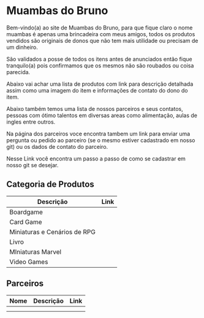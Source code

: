 # Muambas do Bruno

Bem-vindo(a) ao site de Muambas do Bruno, para que fique claro o nome muambas é apenas uma brincadeira com meus amigos, todos os produtos vendidos são originais de donos que não tem mais utilidade ou precisam de um dinheiro.

São validados a posse de todos os itens antes de anunciados então fique tranquilo(a) pois confirmamos que os mesmos não são roubados ou coisa parecida.

Abaixo vai achar uma lista de produtos com link para descrição detalhada assim como uma imagem do item e informações de contato do dono do item.

Abaixo também temos uma lista de nossos parceiros e seus contatos, pessoas com ótimo talentos em diversas areas como alimentação, aulas de ingles entre outros.

Na página dos parceiros voce encontra tambem um link para enviar uma pergunta ou pedido ao parceiro (se o mesmo estiver cadastrado em nosso git) ou os dados de contato do parceiro.

Nesse Link você encontra um passo a passo de como se cadastrar em nosso git se desejar.


## Categoria de Produtos

|Descrição|Link|
|---|---|
|Boardgame| |
|Card Game| |
|Miniaturas e Cenários de RPG| |
|Livro| |
|MIniaturas Marvel| |
|Video Games| |


## Parceiros

|Nome| Descrição |Link|
|---|---|---|
| | |
| | |